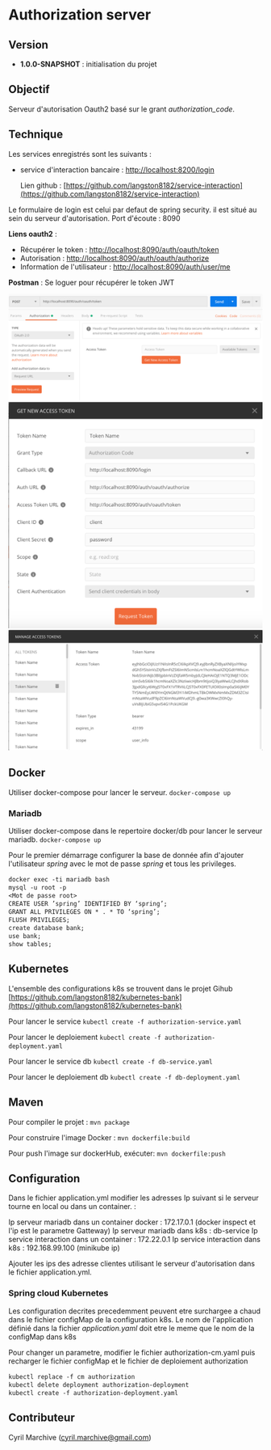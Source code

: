 # Authorization server

## Version

* **1.0.0-SNAPSHOT** : initialisation du projet

## Objectif

Serveur d'autorisation Oauth2 basé sur le grant _authorization\_code_.

## Technique

Les services enregistrés sont les suivants :

* service d'interaction bancaire : [http://localhost:8200/login](http://localhost:8200/login)

  Lien github : [https://github.com/langston8182/service-interaction](https://github.com/langston8182/service-interaction)

Le formulaire de login est celui par defaut de spring security. il est situé au sein du serveur d'autorisation.  Port d'écoute : 8090

**Liens oauth2** :

* Récupérer le token : [http://localhost:8090/auth/oauth/token](http://localhost:8090/auth/oauth/token)
* Autorisation : [http://localhost:8090/auth/oauth/authorize](http://localhost:8090/auth/oauth/authorize)
* Information de l'utilisateur : [http://localhost:8090/auth/user/me](http://localhost:8090/auth/user/me)

**Postman** : Se loguer pour récupérer le token JWT

![postman](.gitbook/assets/postman.png)  ![postman](.gitbook/assets/postman2.png)  ![postman](.gitbook/assets/postman3.png)

## Docker

Utiliser docker-compose pour lancer le serveur. `docker-compose up`

### Mariadb

Utiliser docker-compose dans le repertoire docker/db pour lancer le serveur mariadb. `docker-compose up`

Pour le premier démarrage configurer la base de donnée afin d'ajouter l'utilisateur _spring_ avec le mot de passe _spring_ et tous les privileges.

```text
docker exec -ti mariadb bash
mysql -u root -p
<Mot de passe root>
CREATE USER ’spring’ IDENTIFIED BY ‘spring’;
GRANT ALL PRIVILEGES ON * . * TO ‘spring’;
FLUSH PRIVILEGES;
create database bank;
use bank;
show tables;
```

## Kubernetes

L'ensemble des configurations k8s se trouvent dans le projet Gihub [https://github.com/langston8182/kubernetes-bank](https://github.com/langston8182/kubernetes-bank)

Pour lancer le service `kubectl create -f authorization-service.yaml`

Pour lancer le deploiement `kubectl create -f authorization-deployment.yaml`

Pour lancer le service db `kubectl create -f db-service.yaml`

Pour lancer le deploiement db `kubectl create -f db-deployment.yaml`

## Maven

Pour compiler le projet :  `mvn package`

Pour construire l'image Docker :  `mvn dockerfile:build`

Pour push l'image sur dockerHub, exécuter:  `mvn dockerfile:push`

## Configuration

Dans le fichier application.yml modifier les adresses Ip suivant si le serveur tourne en local ou dans un container. :

Ip serveur mariadb dans un container docker : 172.17.0.1 \(docker inspect  et l'ip est le parametre Gatteway\)  Ip serveur mariadb dans k8s : db-service  Ip service interaction dans un container : 172.22.0.1  Ip service interaction dans k8s : 192.168.99.100 \(minikube ip\)

Ajouter les ips des adresse clientes utilisant le serveur d'autorisation dans le fichier application.yml.

### Spring cloud Kubernetes

Les configuration decrites precedemment peuvent etre surchargee a chaud dans le fichier configMap de la configuration k8s.  Le nom de l'application définié dans la fichier _application.yaml_ doit etre le meme que le nom de la configMap dans k8s

Pour changer un parametre, modifier le fichier authorization-cm.yaml puis recharger le fichier configMap et le fichier de deploiement authorization

```text
kubectl replace -f cm authorization
kubectl delete deployment authorization-deployment
kubectl create -f authorization-deployment.yaml
```

## Contributeur

Cyril Marchive \(cyril.marchive@gmail.com\)

